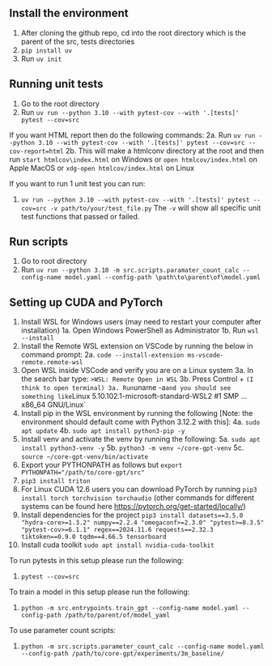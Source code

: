 ## Install the environment
1. After cloning the github repo, cd into the root directory which is the parent of the src, tests directories
2. `pip install uv`
3. Run `uv init`

## Running unit tests 
1. Go to the root directory
2. Run `uv run --python 3.10 --with pytest-cov --with '.[tests]' pytest --cov=src`

If you want HTML report then do the following commands:
2a. Run `uv run --python 3.10 --with pytest-cov --with '.[tests]' pytest --cov=src --cov-report=html`
2b. This will make a htmlconv directory at the root and then run `start htmlcov\index.html` on Windows or `open htmlcov/index.html` on Apple MacOS or `xdg-open htmlcov/index.html` on Linux

If you want to run 1 unit test you can run:
1. `uv run --python 3.10 --with pytest-cov --with '.[tests]' pytest --cov=src -v path/to/your/test_file.py`
The `-v` will show all specific unit test functions that passed or failed.

## Run scripts
1. Go to root directory
2. Run `uv run --python 3.10 -m src.scripts.paramater_count_calc --config-name model.yaml --config-path \path\to\parent\of\model.yaml`

## Setting up CUDA and PyTorch
1. Install WSL for Windows users (may need to restart your computer after installation)
1a. Open Windows PowerShell as Administrator
1b. Run `wsl --install`
2. Install the Remote WSL extension on VSCode by running the below in command prompt:
2a. `code --install-extension ms-vscode-remote.remote-wsl`
3. Open WSL inside VSCode and verify you are on a Linux system
3a. In the search bar type: `>WSL: Remote Open in WSL`
3b. Press Control + ` (I think to open terminal)
3a. Run `uname -a` and you should see something like `Linux <hostname> 5.10.102.1-microsoft-standard-WSL2 #1 SMP ... x86_64 GNU/Linux`
4. Install pip in the WSL environment by running the following [Note: the environment should default come with Python 3.12.2 with this]:
4a. `sudo apt update`
4b. `sudo apt install python3-pip -y`
5. Install venv and activate the venv by running the following:
5a. `sudo apt install python3-venv -y`
5b. `python3 -m venv ~/core-gpt-venv`
5c. `source ~/core-gpt-venv/bin/activate`
6. Export your PYTHONPATH as follows but `export PYTHONPATH="/path/to/core-gpt/src"`
7. `pip3 install triton`
8. For Linux CUDA 12.6 users you can download PyTorch by running `pip3 install torch torchvision torchaudio` (other commands for different systems
can be found here https://pytorch.org/get-started/locally/)
9. Install dependencies for the project `pip3 install datasets==3.5.0 "hydra-core>=1.3.2" numpy==2.2.4 "omegaconf>=2.3.0" "pytest>=8.3.5" "pytest-cov>=6.1.1" regex==2024.11.6 requests==2.32.3 tiktoken==0.9.0 tqdm==4.66.5 tensorboard`
10. Install cuda toolkit `sudo apt install nvidia-cuda-toolkit`

To run pytests in this setup please run the following:
1. `pytest --cov=src`

To train a model in this setup please run the following:
1. `python -m src.entrypoints.train_gpt --config-name model.yaml --config-path /path/to/parent/of/model_yaml`

To use parameter count scripts:
1. `python -m src.scripts.parameter_count_calc --config-name model.yaml --config-path /path/to/core-gpt/experiments/3m_baseline/`